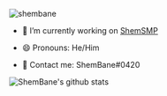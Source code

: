 <p align="left"> <img src="https://komarev.com/ghpvc/?username=shembane" alt="shembane" /> </p>

- 🤖 I’m currently working on [ShemSMP](https://shemsmp.ga)

- 😄 Pronouns: He/Him

- 💬 Contact me: ShemBane#0420

![ShemBane's github stats](https://github-readme-stats.vercel.app/api?username=shembane&hide=[])
